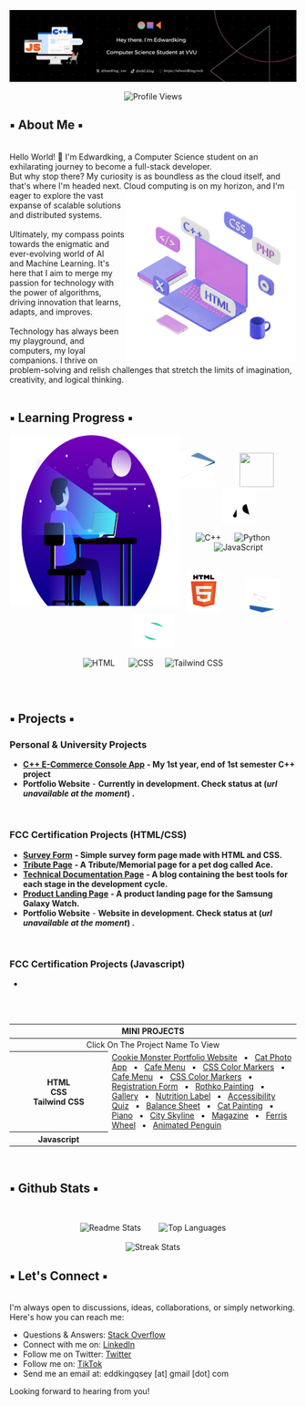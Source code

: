 ![Banner](assets/GithubREADMEBanner.png)
<div align="center">
  
![Profile Views](https://komarev.com/ghpvc/?username=Eddking-QS&color=blue&style=flat-square&label=PROFILE+VIEWS)
</div>

## ▪️ About Me ▪️ 
</br>
Hello World! 👋 I'm Edwardking, a Computer Science student on an exhilarating journey to become a full-stack developer. </br>
But why stop there? My curiosity is as boundless as the cloud itself, and that's where I'm headed next. Cloud <img src="assets/setup.gif" height="300" width="300" align = "right">
computing is on my horizon, and I'm eager to explore the vast expanse of scalable solutions and distributed systems. </br>
</br>
Ultimately, my compass points towards the enigmatic and ever-evolving world of AI </br> and Machine Learning. 
  It's here that I aim to merge my passion for technology with</br> the power of algorithms, driving innovation that learns, adapts, and improves.</br>
  </br>
  Technology has always been my playground, and computers, my loyal companions. I thrive on problem-solving and relish challenges that stretch the limits of imagination, creativity, and logical thinking.
  </br>
  </br>

  ## ▪️ Learning Progress ▪️ 
 
  <img src="assets/Dev1.png" height="300" width="300" align = "left"> 
  </br>
  <div align="center">
        <p float="left"> 
            <img src="assets/C.gif" height="60" width="60" /> &nbsp;&nbsp;&nbsp;&nbsp;&nbsp;&nbsp;&nbsp;&nbsp;&nbsp;
            <img src="assets/Python.gif" height="60" width="60" /> &nbsp;&nbsp;&nbsp;&nbsp;&nbsp;&nbsp;&nbsp;&nbsp;&nbsp;
            <img src="assets/Javascript3.gif" height="60" width="60" />
        </p>
  
![C++](https://img.shields.io/badge/C++-35%25-blue) &nbsp;&nbsp;&nbsp;&nbsp; ![Python](https://img.shields.io/badge/Python-40%25-blue) &nbsp;&nbsp;&nbsp;&nbsp; ![JavaScript](https://img.shields.io/badge/JavaScript-2%25-yellow) </br> </br>

 <p float="left"> 
      <img src="assets/Html.gif" height="75" width="60" /> &nbsp;&nbsp;&nbsp;&nbsp;&nbsp;&nbsp;&nbsp;&nbsp;&nbsp;
      <img src="assets/CSS2.gif" height="60" width="60" /> &nbsp;&nbsp;&nbsp;&nbsp; <img src="assets/Tailwind.gif" height="60" width="75" />
 </p>
 
 ![HTML](https://img.shields.io/badge/HTML-80%25-orange) &nbsp;&nbsp;&nbsp;&nbsp; ![CSS](https://img.shields.io/badge/CSS-65%25-blue) &nbsp;&nbsp;&nbsp; ![Tailwind CSS](https://img.shields.io/badge/Tailwind%20CSS-50%25-teal)

 </br>

  </div>
  </br>

  ## ▪️ Projects ▪️

  <div>

### Personal & University Projects
- **[C++ E-Commerce Console App](https://github.com/Eddking-QS/Projects-eCommerce_App)** **- My 1st year, end of 1st semester C++ project**
- **Portfolio Website** - **Currently in development. Check status at (_url unavailable at the moment_) .**

<br>

### FCC Certification Projects (HTML/CSS)
- **[Survey Form](https://github.com/Eddking-QS/FCC-Survey_Form)** **- Simple survey form page made with HTML and CSS.**
- **[Tribute Page](https://github.com/Eddking-QS/Projects-Tribute_Page)** **- A Tribute/Memorial page for a pet dog called Ace.** 
- **[Technical Documentation Page](https://github.com/Eddking-QS/Projects-Technical_Documentation_Page)** **- A blog containing the best tools for each stage in the development cycle.**
- **[Product Landing Page](https://github.com/Eddking-QS/Projects-Product_Landing_Page)** **- A product landing page for the Samsung Galaxy Watch.**
- **Portfolio Website** - **Website in development. Check status at (_url unavailable at the moment_) .**

<br>

### FCC Certification Projects (Javascript)
- 

<br>
<br>
<table align="center">
  <thead>
    <tr>
      <th colspan="3" width="1000">MINI PROJECTS</th>
    </tr>
  </thead>
  <tbody>
    <tr>
      <td align="center" colspan="3" width="1000">Click On The Project Name To View</td>
    </tr>      
    <tr>
      <th align="center" width="300">HTML <br> CSS <br> Tailwind CSS</th>
      <td width="700"> 
        <a href="https://github.com/Eddking-QS/HTML-Mini-Project-CookieMonster">Cookie Monster Portfolio Website</a> &nbsp ▪︎ &nbsp <a href="https://github.com/Eddking-QS/HTML-Mini_Projects-CatPhotoApp">Cat Photo App</a> &nbsp ▪︎ &nbsp <a href="https://github.com/Eddking-QS/CSS-Mini_Projects-Cafe_Menu">Cafe Menu</a> &nbsp ▪︎ &nbsp <a href="https://github.com/Eddking-QS/CSS-Mini_Project-Markers">CSS Color Markers</a> &nbsp ▪︎ &nbsp <a href="https://github.com/Eddking-QS/CSS-Mini_Projects-Cafe_Menu">Cafe Menu</a> &nbsp ▪︎ &nbsp <a href="https://github.com/Eddking-QS/CSS-Mini_Project-Markers">CSS Color Markers</a> &nbsp ▪︎ &nbsp <a href="https://github.com/Eddking-QS/HTML-Mini_Projects-Registration_Form">Registration Form</a> &nbsp ▪︎ &nbsp <a href="https://github.com/Eddking-QS/CSS_Mini-Projects_Rothko_Painting">Rothko Painting</a> &nbsp ▪︎ &nbsp <a href="https://github.com/Eddking-QS/CSS-Mini_Projects-Gallery">Gallery</a> &nbsp ▪︎ &nbsp <a href="https://github.com/Eddking-QS/CSS-Mini_Projects-Nutrition_Label">Nutrition Label</a> &nbsp ▪︎ &nbsp <a href="https://github.com/Eddking-QS/Mini_Projects-Accessibility_Quiz">Accessibility Quiz</a> &nbsp ▪︎ &nbsp <a href="https://github.com/Eddking-QS/CSS-Mini_Projects-Balance_Sheet">Balance Sheet</a> &nbsp ▪︎ &nbsp <a href="https://github.com/Eddking-QS/CSS-Mini_Projects-Cat_Painting">Cat Painting</a> &nbsp ▪︎ &nbsp <a href="https://github.com/Eddking-QS/CSS-Mini_Projects-Piano">Piano</a> &nbsp ▪︎ &nbsp <a href="https://github.com/Eddking-QS/CSS-Mini_Projects-City_Skyline">City Skyline</a> &nbsp ▪︎ &nbsp <a href="https://github.com/Eddking-QS/CSS-Mini_Projects-Magazine">Magazine</a> &nbsp ▪︎ &nbsp <a href="https://github.com/Eddking-QS/CSS-Mini_Projects-Ferris_Wheel">Ferris Wheel</a> &nbsp ▪︎ &nbsp <a href="https://github.com/Eddking-QS/CSS-Mini_Projects-Animated_Penguin">Animated Penguin</a>
      </td>
    </tr>
    <tr>
      <th align="center" width="300">Javascript</th>
      <td align="center" width="700">
      </td>
    </tr>
  </tbody>
</table>

 
  </div>
  
  </br> 

  ## ▪️ Github Stats ▪️
  </br>

  <div align="center"> 
    
  ![Readme Stats](https://github-readme-stats.vercel.app/api?username=Eddking-QS&count_private=true&theme=tokyonight&showicons=true)
  &nbsp;&nbsp;&nbsp;&nbsp;&nbsp;&nbsp;
  ![Top Languages](https://github-readme-stats.vercel.app/api/top-langs/?username=Eddking-QS&langs_count=5&theme=tokyonight)
  </br>
  </br> 
  ![Streak Stats](https://github-readme-streak-stats.herokuapp.com/?user=Eddking-QS&theme=tokyonight)
  </br>

  </div> 

  ## ▪️ Let's Connect ▪️ 
  </br> 
I'm always open to discussions, ideas, collaborations, or simply networking. Here's how you can reach me:

- Questions & Answers: <a href="https://stackoverflow.com/users/24184245/edwardking">Stack Overflow</a>
- Connect with me on: <a href="https://www.linkedin.com/in/edwardking-quintin-sey-b2088430b/">LinkedIn</a>
- Follow me on Twitter: <a href="https://twitter.com/IamKing_exe">Twitter</a>
- Follow me on:  <a href="https://www.tiktok.com/@edd..king">TikTok</a>
- Send me an email at: eddkingqsey [at] gmail [dot] com

Looking forward to hearing from you!
  
  
  

